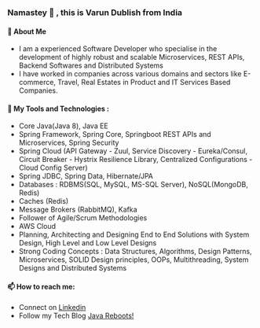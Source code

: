 ###  Namastey 🙏  , this is Varun Dublish from India

#### 🌱  About Me
- I am a experienced Software Developer who specialise in the development of highly robust and scalable Microservices, REST APIs, Backend Softwares and Distributed Systems
- I have worked in companies across various domains and sectors like E-commerce, Travel, Real Estates in Product and IT Services Based Companies.

#### 🔭  My Tools and Technologies :

- Core Java(Java 8), Java EE
- Spring Framework, Spring Core, Springboot REST APIs and Microservices, Spring Security
- Spring Cloud (API Gateway - Zuul, Service Discovery - Eureka/Consul, Circuit Breaker - Hystrix Resilience Library, Centralized Configurations - Cloud Config Server)
- Spring JDBC, Spring Data, Hibernate/JPA
- Databases : RDBMS(SQL, MySQL, MS-SQL Server),  NoSQL(MongoDB, Redis)
- Caches (Redis)
- Message Brokers (RabbitMQ), Kafka
- Follower of Agile/Scrum Methodologies
- AWS Cloud
- Planning, Architecting and Designing End to End Solutions with System Design, High Level and Low Level Designs
- Strong Coding Concepts : Data Structures, Algorithms, Design Patterns, Microservices, SOLID Design principles, OOPs, Multithreading, System Designs and Distributed Systems

#### 📫  How to reach me: 

- Connect on [Linkedin](https://www.linkedin.com/in/varundublish/)
- Follow my Tech Blog [Java Reboots!](https://javareboots.code.blog)


<!--
**vardubs/vardubs** is a ✨ _special_ ✨ repository because its `README.md` (this file) appears on your GitHub profile.

Here are some ideas to get you started:

- 🔭 I’m currently working on ...
- 🌱 I’m currently learning ...
- 👯 I’m looking to collaborate on ...
- 🤔 I’m looking for help with ...
- 💬 Ask me about ...
- 📫 How to reach me: ...
- 😄 Pronouns: ...
- ⚡ Fun fact: ...
-->
